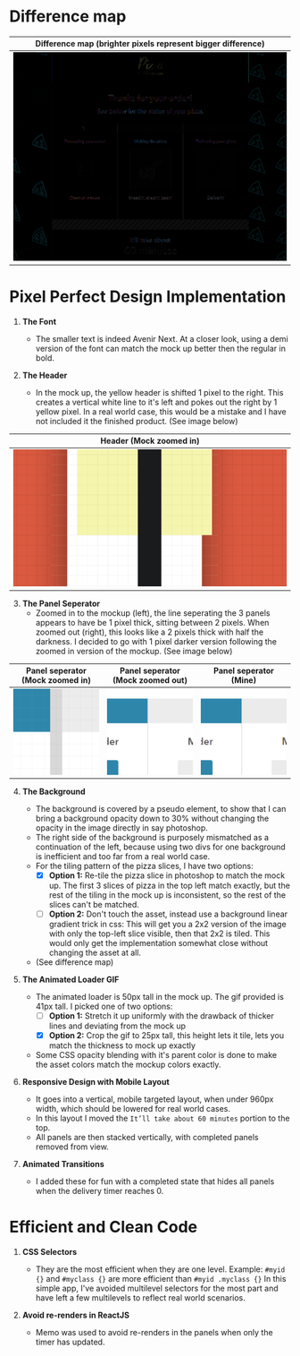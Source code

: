 # Difference map
| Difference map (brighter pixels represent bigger difference)  |
| ------------- | 
| ![](screenshots/diff.png) |

# Pixel Perfect Design Implementation

1) **The Font**
     - The smaller text is indeed Avenir Next. 
At a closer look, using a demi version of the font can match the mock up better then the regular in bold.


2) **The Header**
    - In the mock up, the yellow header is shifted 1 pixel to the right.
This creates a vertical white line to it's left and pokes out the right by 1 yellow pixel.
In a real world case, this would be a mistake and I have not included it the finished product. (See image below)

| Header (Mock zoomed in)  |
| ------------- | 
| ![](screenshots/header.png) |

3) **The Panel Seperator**
    - Zoomed in to the mockup (left), the line seperating the 3 panels appears to have be 1 pixel thick,
sitting between 2 pixels. When zoomed out (right), this looks like a 2 pixels thick with half the darkness.
I decided to go with 1 pixel darker version following the zoomed in version of the mockup. (See image below)

| Panel seperator (Mock zoomed in)  | Panel seperator (Mock zoomed out) | Panel seperator (Mine) |
| ------------- | ------------- | ------------- |
| ![](screenshots/seperator.png) | ![](screenshots/seperator2.png) | ![](screenshots/seperator3.png) |

4) **The Background**
    - The background is covered by a pseudo element, to show that I can bring a background opacity down to 30%
without changing the opacity in the image directly in say photoshop.
    - The right side of the background is purposely mismatched as a continuation of the left,
because using two divs for one background is inefficient and too far from a real world case.
    - For the tiling pattern of the pizza slices, I have two options:
        - [x] **Option 1:** Re-tile the pizza slice in photoshop to match the mock up. The first 3 slices of pizza in the top left match exactly, 
but the rest of the tiling in the mock up is inconsistent, so the rest of the slices can't be matched.
        - [ ] **Option 2:** Don't touch the asset, instead use a background linear gradient trick in css:
This will get you a 2x2 version of the image with only the top-left slice visible, then that 2x2 is tiled. This would only get the implementation somewhat close without changing the asset at all. 
   - (See difference map)


5) **The Animated Loader GIF**
    - The animated loader is 50px tall in the mock up. The gif provided is 41px tall. I picked one of two options:
      - [ ] **Option 1:** Stretch it up uniformly with the drawback of thicker lines and deviating from the mock up
      - [x] **Option 2:** Crop the gif to 25px tall, this height lets it tile, lets you match the thickness to mock up exactly
    - Some CSS opacity blending with it's parent color is done to make the asset colors match the mockup colors exactly.


6) **Responsive Design with Mobile Layout**
    - It goes into a vertical, mobile targeted layout, when under 960px width, which should be lowered for real world cases.
    - In this layout I moved the `It’ll take about 60 minutes` portion to the top.
    - All panels are then stacked vertically, with completed panels removed from view.


7) **Animated Transitions**
    - I added these for fun with a completed state that hides all panels when the delivery timer reaches 0.


# Efficient and Clean Code

1) **CSS Selectors**
    - They are the most efficient when they are one level.
Example: `#myid {}` and `#myclass {}` are more efficient than `#myid .myclass {}`
In this simple app, I've avoided multilevel selectors for the most part and have left a few multilevels to reflect real world scenarios.

2) **Avoid re-renders in ReactJS**
    - Memo was used to avoid re-renders in the panels when only the timer has updated.


